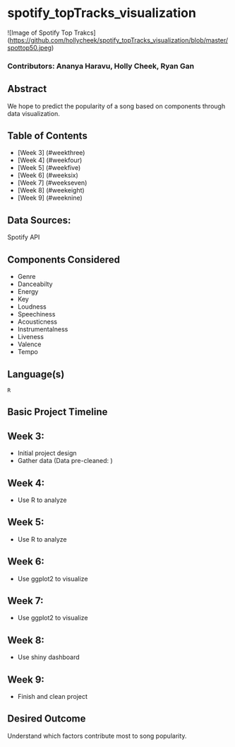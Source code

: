 # spotify_topTracks_visualization

![Image of Spotify Top Trakcs]
(https://github.com/hollycheek/spotify_topTracks_visualization/blob/master/spottop50.jpeg)

### Contributors: Ananya Haravu, Holly Cheek, Ryan Gan

## Abstract 

We hope to predict the popularity of a song based on components through data visualization.

## Table of Contents
* [Week 3] (#weekthree)
* [Week 4] (#weekfour)
* [Week 5] (#weekfive)
* [Week 6] (#weeksix)
* [Week 7] (#weekseven)
* [Week 8] (#weekeight)
* [Week 9] (#weeknine)

## Data Sources:
   Spotify API

## Components Considered
   + Genre
   + Danceabilty
   + Energy
   + Key
   + Loudness
   + Speechiness
   + Acousticness
   + Instrumentalness
   + Liveness
   + Valence
   + Tempo

 ## Language(s)
 	R

 ## Basic Project Timeline

## <a name='weekthree'></a>Week 3:
  + Initial project design
  + Gather data (Data pre-cleaned: )
## <a name='weekfour'></a>Week 4:
  + Use R to analyze
## <a name='weekfive'></a>Week 5:
 + Use R to analyze
## <a name='weeksix'></a>Week 6:
 + Use ggplot2 to visualize
## <a name='weekseven'></a>Week 7:
 + Use ggplot2 to visualize
## <a name='weekeight'></a>Week 8:
 + Use shiny dashboard
## <a name='weeknine'></a>Week 9:
 + Finish and clean project

  ## Desired Outcome

  Understand which factors contribute most to song popularity. 
